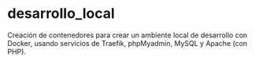 # desarrollo_local
Creación de contenedores para crear un ambiente local de desarrollo con Docker, usando servicios de Traefik, phpMyadmin, MySQL y Apache (con PHP).

